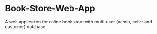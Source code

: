 # Book-Store-Web-App
A web application for online book store with multi-user (admin, seller and customer) database.
